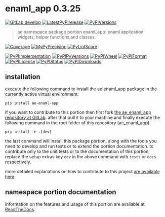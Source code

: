 <!-- THIS FILE IS EXCLUSIVELY MAINTAINED by the project ae.ae V0.3.88 -->
<!-- THIS FILE IS EXCLUSIVELY MAINTAINED by the project aedev.tpl_namespace_root V0.3.10 -->
# enaml_app 0.3.25

[![GitLab develop](https://img.shields.io/gitlab/pipeline/ae-group/ae_enaml_app/develop?logo=python)](
    https://gitlab.com/ae-group/ae_enaml_app)
[![LatestPyPIrelease](
    https://img.shields.io/gitlab/pipeline/ae-group/ae_enaml_app/release0.3.24?logo=python)](
    https://gitlab.com/ae-group/ae_enaml_app/-/tree/release0.3.24)
[![PyPIVersions](https://img.shields.io/pypi/v/ae_enaml_app)](
    https://pypi.org/project/ae-enaml-app/#history)

>ae namespace package portion enaml_app: enaml application widgets, helper functions and classes.

[![Coverage](https://ae-group.gitlab.io/ae_enaml_app/coverage.svg)](
    https://ae-group.gitlab.io/ae_enaml_app/coverage/index.html)
[![MyPyPrecision](https://ae-group.gitlab.io/ae_enaml_app/mypy.svg)](
    https://ae-group.gitlab.io/ae_enaml_app/lineprecision.txt)
[![PyLintScore](https://ae-group.gitlab.io/ae_enaml_app/pylint.svg)](
    https://ae-group.gitlab.io/ae_enaml_app/pylint.log)

[![PyPIImplementation](https://img.shields.io/pypi/implementation/ae_enaml_app)](
    https://gitlab.com/ae-group/ae_enaml_app/)
[![PyPIPyVersions](https://img.shields.io/pypi/pyversions/ae_enaml_app)](
    https://gitlab.com/ae-group/ae_enaml_app/)
[![PyPIWheel](https://img.shields.io/pypi/wheel/ae_enaml_app)](
    https://gitlab.com/ae-group/ae_enaml_app/)
[![PyPIFormat](https://img.shields.io/pypi/format/ae_enaml_app)](
    https://pypi.org/project/ae-enaml-app/)
[![PyPILicense](https://img.shields.io/pypi/l/ae_enaml_app)](
    https://gitlab.com/ae-group/ae_enaml_app/-/blob/develop/LICENSE.md)
[![PyPIStatus](https://img.shields.io/pypi/status/ae_enaml_app)](
    https://libraries.io/pypi/ae-enaml-app)
[![PyPIDownloads](https://img.shields.io/pypi/dm/ae_enaml_app)](
    https://pypi.org/project/ae-enaml-app/#files)


## installation


execute the following command to install the
ae.enaml_app package
in the currently active virtual environment:
 
```shell script
pip install ae-enaml-app
```

if you want to contribute to this portion then first fork
[the ae_enaml_app repository at GitLab](
https://gitlab.com/ae-group/ae_enaml_app "ae.enaml_app code repository").
after that pull it to your machine and finally execute the
following command in the root folder of this repository
(ae_enaml_app):

```shell script
pip install -e .[dev]
```

the last command will install this package portion, along with the tools you need
to develop and run tests or to extend the portion documentation. to contribute only to the unit tests or to the
documentation of this portion, replace the setup extras key `dev` in the above command with `tests` or `docs`
respectively.

more detailed explanations on how to contribute to this project
[are available here](
https://gitlab.com/ae-group/ae_enaml_app/-/blob/develop/CONTRIBUTING.rst)


## namespace portion documentation

information on the features and usage of this portion are available at
[ReadTheDocs](
https://ae.readthedocs.io/en/latest/_autosummary/ae.enaml_app.html
"ae_enaml_app documentation").

